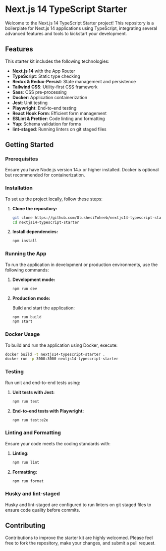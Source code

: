 # Next.js 14 TypeScript Starter

Welcome to the Next.js 14 TypeScript Starter project! This repository is a boilerplate for Next.js 14 applications using TypeScript, integrating several advanced features and tools to kickstart your development.

## Features

This starter kit includes the following technologies:

- **Next.js 14** with the App Router
- **TypeScript**: Static type checking
- **Redux & Redux-Persist**: State management and persistence
- **Tailwind CSS**: Utility-first CSS framework
- **Sass**: CSS pre-processing
- **Docker**: Application containerization
- **Jest**: Unit testing
- **Playwright**: End-to-end testing
- **React Hook Form**: Efficient form management
- **ESLint & Prettier**: Code linting and formatting
- **Yup**: Schema validation for forms
- **lint-staged**: Running linters on git staged files

## Getting Started

### Prerequisites

Ensure you have Node.js version 14.x or higher installed. Docker is optional but recommended for containerization.

### Installation

To set up the project locally, follow these steps:

1. **Clone the repository:**

    ```bash
    git clone https://github.com/OlushesiToheeb/nextjs14-typescript-starter.git
    cd nextjs14-typescript-starter
    ```

2. **Install dependencies:**

    ```bash
    npm install
    ```

### Running the App

To run the application in development or production environments, use the following commands:

1. **Development mode:**

    ```bash
    npm run dev
    ```

2. **Production mode:**

    Build and start the application:

    ```bash
    npm run build
    npm start
    ```

### Docker Usage

To build and run the application using Docker, execute:

```bash
docker build -t nextjs14-typescript-starter .
docker run -p 3000:3000 nextjs14-typescript-starter
```

### Testing

Run unit and end-to-end tests using:

1. **Unit tests with Jest:**

    ```bash
    npm run test
    ```

2. **End-to-end tests with Playwright:**

    ```bash
    npm run test:e2e
    ```

### Linting and Formatting

Ensure your code meets the coding standards with:

1. **Linting:**

    ```bash
    npm run lint
    ```

2. **Formatting:**

    ```bash
    npm run format
    ```

### Husky and lint-staged

Husky and lint-staged are configured to run linters on git staged files to ensure code quality before commits.

## Contributing

Contributions to improve the starter kit are highly welcomed. Please feel free to fork the repository, make your changes, and submit a pull request.
